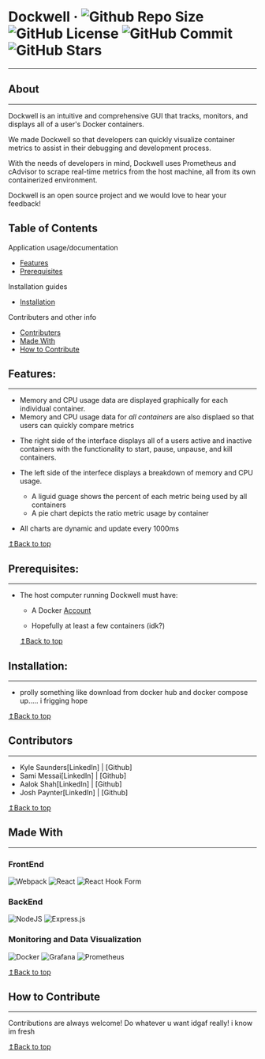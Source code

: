 # Dockwell &middot; ![Github Repo Size](https://img.shields.io/github/repo-size/oslabs-beta/Dockwell) ![GitHub License](https://img.shields.io/github/license/oslabs-beta/Dockwell) ![GitHub Commit](https://img.shields.io/github/last-commit/oslabs-beta/Dockwell) ![GitHub Stars](https://img.shields.io/github/stars/oslabs-beta/Dockwell)

---

## About

---

Dockwell is an intuitive and comprehensive GUI that tracks, monitors, and displays all of a user's Docker containers. 

We made Dockwell so that developers can quickly visualize container metrics to assist in their debugging and development process.

With the needs of developers in mind, Dockwell uses Prometheus and cAdvisor to scrape real-time metrics from the host machine, all from its own containerized environment.

Dockwell is an open source project and we would love to hear your feedback!

## Table of Contents

Application usage/documentation

- [Features](#features)
- [Prerequisites](#prerequisites)

Installation guides

- [Installation](#installation)

Contributers and other info

- [Contributers](#contributers)
- [Made With](#made-with)
- [How to Contribute](#how-to-contribute)

## Features:

---

- Memory and CPU usage data are displayed graphically for each individual container. 
- Memory and CPU usage data for *all containers* are also displaed so that users can quickly compare metrics
<!-- Live reloading of metric data displayed by individual container or all containers at once, in simple to read charts. -->

- The right side of the interface displays all of a users active and inactive containers with the functionality to start, pause, unpause, and kill containers.

<!-- System metrics section which displays how much CPU and Memory Docker is currently using from the host machine, as well as by container. -->
- The left side of the interfece displays a breakdown of memory and CPU usage. 
  - A liguid guage shows the percent of each metric being used by all containers
  - A pie chart depicts the ratio metric usage by container
  
  
- All charts are dynamic and update every 1000ms
<!-- Logs section that allows a user to check and refresh the logs from each container's environment. -->

[↥Back to top](#table-of-contents)

## Prerequisites:

---

- The host computer running Dockwell must have:

  - A Docker  [Account](https://www.docker.com/ 'Download Docker')
  
  - Hopefully at least a few containers (idk?)

  [↥Back to top](#table-of-contents)

## Installation:

---

- prolly something like download from docker hub and docker compose up..... i frigging hope

[↥Back to top](#table-of-contents)

## Contributors

---

- Kyle Saunders[LinkedIn] | [Github]
- Sami Messai[LinkedIn] | [Github]
- Aalok Shah[LinkedIn] | [Github]
- Josh Paynter[LinkedIn] | [Github]

[↥Back to top](#table-of-contents)

## Made With


***
### FrontEnd
![Webpack](https://img.shields.io/badge/webpack-%238DD6F9.svg?style=for-the-badge&logo=webpack&logoColor=black)
![React](https://img.shields.io/badge/react-%2320232a.svg?style=for-the-badge&logo=react&logoColor=%2361DAFB)
![React Hook Form](https://img.shields.io/badge/React%20Hook%20Form-%23EC5990.svg?style=for-the-badge&logo=reacthookform&logoColor=white)
### BackEnd
![NodeJS](https://img.shields.io/badge/node.js-6DA55F?style=for-the-badge&logo=node.js&logoColor=white)
![Express.js](https://img.shields.io/badge/express.js-%23404d59.svg?style=for-the-badge&logo=express&logoColor=%2361DAFB)
### Monitoring and Data Visualization
![Docker](https://img.shields.io/badge/docker-%230db7ed.svg?style=for-the-badge&logo=docker&logoColor=white)
![Grafana](https://img.shields.io/badge/grafana-%23F46800.svg?style=for-the-badge&logo=grafana&logoColor=white)
![Prometheus](https://img.shields.io/badge/Prometheus-E6522C?style=for-the-badge&logo=Prometheus&logoColor=white)

[↥Back to top](#table-of-contents)
## How to Contribute

---

Contributions are always welcome!
Do whatever u want idgaf really! i know im fresh

[↥Back to top](#table-of-contents)
